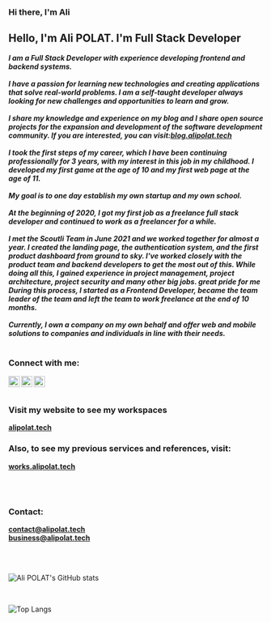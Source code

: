 ### Hi there, I'm Ali

## Hello, I'm Ali POLAT. I'm Full Stack Developer

_**I am a Full Stack Developer with experience developing frontend and backend systems.**_
<br /><br />
_**I have a passion for learning new technologies and creating applications that solve real-world problems. I am a self-taught developer always looking for new challenges and opportunities to learn and grow.**_
<br /><br />
_**I share my knowledge and experience on my blog and I share  open source projects for the expansion and development of the software development community. If you are interested, you can visit:[blog.alipolat.tech](https://blog.alipolat.tech)**_
<br /><br />
_**I took the first steps of my career, which I have been continuing professionally for 3 years, with my interest in this job in my childhood. I developed my first game at the age of 10 and my first web page at the age of 11.**_
<br /><br />
_**My goal is to one day establish my own startup and my own school.**_
<br /><br />
_**At the beginning of 2020, I got my first job as a freelance full stack developer and continued to work as a freelancer for a while.**_
<br /><br />
_**I met the Scoutli Team in June 2021 and we worked together for almost a year. I created the landing page, the authentication system, and the first product dashboard from ground to sky. I've worked closely with the product team and backend developers to get the most out of this. While doing all this, I gained experience in project management, project architecture, project security and many other big jobs. great pride for me During this process, I started as a Frontend Developer, became the team leader of the team and left the team to work freelance at the end of 10 months.**_
<br /><br />
_**Currently, I own a company on my own behalf and offer web and mobile solutions to companies and individuals in line with their needs.**_
<br /><br />

### Connect with me:

[<img align="left" alt="_alipolat | Twitter" width="22px" src="https://cdn.jsdelivr.net/npm/simple-icons@v3/icons/twitter.svg" />][twitter]
[<img align="left" alt="-alipolat | LinkedIn" width="22px" src="https://cdn.jsdelivr.net/npm/simple-icons@v3/icons/linkedin.svg" />][linkedin]
[<img align="left" alt="__alipolat | Instagram" width="22px" src="https://cdn.jsdelivr.net/npm/simple-icons@v3/icons/instagram.svg" />][instagram]

<br />
<br />

### Visit my website to see my workspaces
**[alipolat.tech](https://alipolat.tech#services)**

### Also, to see my previous services and references, visit:
**[works.alipolat.tech](https://alipolat.tech#services)**

<br />
<br />

### Contact:
**contact@alipolat.tech**
<br />
**business@alipolat.tech**

<br />
<br />

![Ali POLAT's GitHub stats](https://github-readme-stats.vercel.app/api?username=alipolat-js&show_icons=true&theme=highcontrast)

<br />

![Top Langs](https://github-readme-stats.vercel.app/api/top-langs/?username=alipolat-js&layout=compact)


[twitter]: https://twitter.com/_alipolat
[instagram]: https://instagram.com/__alipolat
[linkedin]: https://www.linkedin.com/in/-alipolat
[dribbble]: https://dribbble.com/alipolat
